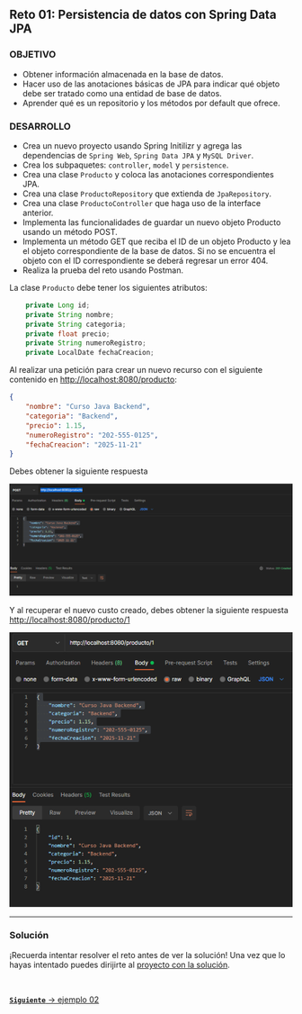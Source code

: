 ## Reto 01: Persistencia de datos con Spring Data JPA

### OBJETIVO

- Obtener información almacenada en la base de datos.
- Hacer uso de las anotaciones básicas de JPA para indicar qué objeto debe ser tratado como una entidad de base de datos.
- Aprender qué es un repositorio y los métodos por default que ofrece.


### DESARROLLO

- Crea un nuevo proyecto usando Spring Initilizr y agrega las dependencias de `Spring Web`, `Spring Data JPA` y `MySQL Driver`.
- Crea los subpaquetes: `controller`, `model` y `persistence`.
- Crea una clase `Producto` y coloca las anotaciones correspondientes JPA.
- Crea una clase `ProductoRepository` que extienda de `JpaRepository`.
- Crea una clase `ProductoController` que haga uso de la interface anterior.
- Implementa las funcionalidades de guardar un nuevo objeto Producto usando un método POST.
- Implementa un método GET que reciba el ID de un objeto Producto y lea el objeto correspondiente de la base de datos. Si no se encuentra el objeto con el ID correspondiente se deberá regresar un error 404.
- Realiza la prueba del reto usando Postman.


La clase `Producto` debe tener los siguientes atributos:

```java
    private Long id;
    private String nombre;
    private String categoria;
    private float precio;
    private String numeroRegistro;
    private LocalDate fechaCreacion;
```

Al realizar una petición para crear un nuevo recurso con el siguiente contenido en [http://localhost:8080/producto](http://localhost:8080/producto):

```json
{
    "nombre": "Curso Java Backend",
    "categoria": "Backend",
    "precio": 1.15,
    "numeroRegistro": "202-555-0125",
    "fechaCreacion": "2025-11-21"
}
```

Debes obtener la siguiente respuesta

![](img/img_01.png)

Y al recuperar el nuevo custo creado, debes obtener la siguiente respuesta [http://localhost:8080/producto/1](http://localhost:8080/producto/1)

![](img/img_02.png)

---

### Solución

¡Recuerda intentar resolver el reto antes de ver la solución! Una vez que lo hayas intentado puedes dirijirte al [proyecto con la solución](./solucion).


<br>

[**`Siguiente`** -> ejemplo 02](../Ejemplo-02/)